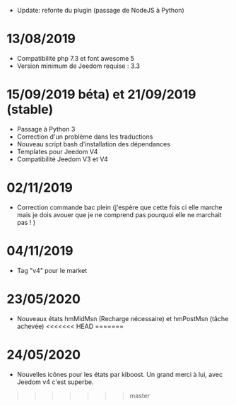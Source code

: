
- Update: refonte du plugin (passage de NodeJS à Python)

# 13/08/2019

- Compatibilité php 7.3 et font awesome 5
- Version minimum de Jeedom requise : 3.3

# 15/09/2019 béta) et 21/09/2019 (stable)

- Passage à Python 3
- Correction d'un problème dans les traductions
- Nouveau script bash d'installation des dépendances
- Templates pour Jeedom V4
- Compatibilité Jeedom V3 et V4

# 02/11/2019

- Correction commande bac plein (j'espère que cette fois ci elle marche
mais je dois avouer que je ne comprend pas pourquoi elle ne marchait pas ! )

# 04/11/2019

- Tag "v4" pour le market

# 23/05/2020

- Nouveaux états hmMidMsn (Recharge nécessaire) et hmPostMsn (tâche achevée)
<<<<<<< HEAD
=======

# 24/05/2020

- Nouvelles icônes pour les états par kiboost. Un grand merci à lui, avec Jeedom v4 c'est superbe.
>>>>>>> master
